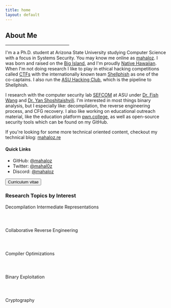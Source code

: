 ```yaml
---
title: home
layout: default
---
```


## About Me
<hr style="width:200px" class="w3-opacity">

I'm a a Ph.D. student at Arizona State University studying Computer Science with a focus in Systems Security. You may know me online as [mahaloz](https://github.com/mahaloz). I was born and raised on the [Big Island](https://en.wikipedia.org/wiki/Hawaii_(island)), and I'm proudly [Native Hawaiian](https://www.nps.gov/locations/hawaii/heritage.htm). When I'm not doing research I like to play in ethical hacking competitions called [CTFs](https://ctftime.org/ctf-wtf/) with the internationally known team [Shellphish](http://shellphish.net/) as one of the co-captains. I also run the [ASU Hacking Club](https://asuhacking.club), which is the pipeline to Shellphish. 

I research with the computer security lab [SEFCOM](http://sefcom.asu.edu/) at ASU under [Dr. Fish Wang](https://ruoyuwang.me) and [Dr. Yan Shoshitaishvili](https://www.yancomm.net/). I'm interested in most things binary analysis, but I especially like: decompilation, the reverse engineering process, and CFG recovery. I also like working on educational outreach material, like the education platform [pwn.college](https://pwn.college), as well as open-source security tools which can be found on my GitHub.

If you're looking for some more technical oriented content, checkout my technical blog: [mahaloz.re](https://mahaloz.re)


#### Quick Links
- GitHub: [@mahaloz](https://github.com/mahaloz)
- Twitter: [@mahal0z](https://twitter.com/mahal0z)
- Discord: [@mahaloz](https://discordapp.com/users/593280144962224138)

<button class="w3-button w3-light-grey w3-padding-large w3-section">
    <i class="fa fa-download"></i> 
    Curriculum vitae
</button>

<br>

### Research Topics by Interest
<p class="w3-wide">Decompilation Intermediate Representations</p>
<div class="w3-white">
    <div class="w3-dark-grey" style="height:28px;width:90%"></div>
</div>

<p class="w3-wide">Collaborative Reverse Engineering</p>
<div class="w3-white">
    <div class="w3-dark-grey" style="height:28px;width:85%"></div>
</div>

<p class="w3-wide">Compiler Optimizations</p>
<div class="w3-white">
    <div class="w3-dark-grey" style="height:28px;width:70%"></div>
</div> 

<p class="w3-wide">Binary Exploitation</p>
<div class="w3-white">
    <div class="w3-dark-grey" style="height:28px;width:60%"></div>
</div>

<p class="w3-wide">Cryptography</p>
<div class="w3-white">
    <div class="w3-dark-grey" style="height:28px;width:30%"></div>
</div>



